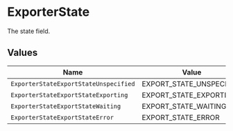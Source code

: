 # ExporterState

The state field.


## Values

| Name                                  | Value                                 |
| ------------------------------------- | ------------------------------------- |
| `ExporterStateExportStateUnspecified` | EXPORT_STATE_UNSPECIFIED              |
| `ExporterStateExportStateExporting`   | EXPORT_STATE_EXPORTING                |
| `ExporterStateExportStateWaiting`     | EXPORT_STATE_WAITING                  |
| `ExporterStateExportStateError`       | EXPORT_STATE_ERROR                    |